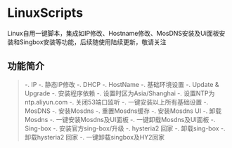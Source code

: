 # LinuxScripts
Linux自用一键脚本，集成如IP修改、Hostname修改、MosDNS安装及Ui面板安装和Singbox安装等功能，后续随使用陆续更新，敬请关注

## 功能简介
> -. IP
>   -. 静态IP修改
>   -. DHCP
> -. HostName
> -. 基础环境设置
>   -. Update & Upgrade
>   -. 安装程序依赖
>   -. 设置时区为Asia/Shanghai
>   -. 设置NTP为ntp.aliyun.com
>   -. 关闭53端口监听
>   -. 一键安装以上所有基础设置
> -. MosDNS
>   -. 安装Mosdns
>   -. 重置Mosdns缓存
>   -. 安装Mosdns UI
>   -. 卸载Mosdns
>   -. 一键安装Mosdns及UI面板
>   -. 一键卸载Mosdns及UI面板
> -. Sing-box
>   -. 安装官方sing-box/升级
>   -. hysteria2 回家
>   -. 卸载sing-box
>   -. 卸载hysteria2 回家
>   -. 一键卸载singbox及HY2回家
